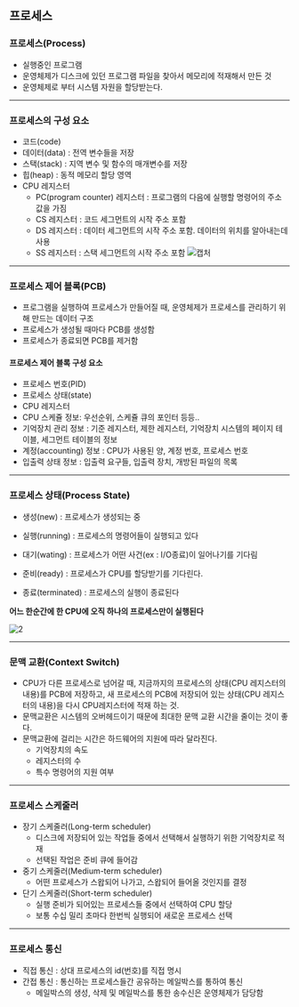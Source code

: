 ## 프로세스

### 프로세스(Process)
* 실행중인 프로그램
* 운영체제가 디스크에 있던 프로그램 파일을 찾아서 메모리에 적재해서 만든 것
* 운영체제로 부터 시스템 자원을 할당받는다.

---
### 프로세스의 구성 요소
* 코드(code)
* 데이터(data) : 전역 변수들을 저장
* 스택(stack) : 지역 변수 및 함수의 매개변수를 저장
* 힙(heap) : 동적 메모리 할당 영역
* CPU 레지스터
	* PC(program counter) 레지스터 : 프로그램의 다음에 실행할 명령어의 주소 값을 가짐
	* CS 레지스터 : 코드 세그먼트의 시작 주소 포함
	* DS 레지스터 : 데이터 세그먼트의 시작 주소 포함. 데이터의 위치를 알아내는데 사용 
	* SS 레지스터 : 스택 세그먼트의 시작 주소 포함
![캡처](https://user-images.githubusercontent.com/54322066/92502539-017a3580-f23b-11ea-977b-3db434362787.PNG)

---
### 프로세스 제어 블록(PCB)
* 프로그램을 실행하여 프로세스가 만들어질 때, 운영체제가 프로세스를 관리하기 위해 만드는 데이터 구조
* 프로세스가 생성될 때마다 PCB를 생성함
* 프로세스가 종료되면 PCB를 제거함

#### 프로세스 제어 블록 구성 요소
* 프로세스 번호(PID)
* 프로세스 상태(state)
* CPU 레지스터
* CPU 스케쥴 정보: 우선순위, 스케쥴 큐의 포인터 등등..
* 기억장치 관리 정보 : 기준 레지스터, 제한 레지스터, 기억장치 시스템의 페이지 	테이블, 세그먼트 테이블의 정보
* 계정(accounting) 정보 : CPU가 사용된 양, 계정 번호, 프로세스 번호
* 입출력 상태 정보 : 입출력 요구들, 입출력 장치, 개방된 파일의 목록

---

### 프로세스 상태(Process State)
* 생성(new) : 프로세스가 생성되는 중

* 실행(running) : 프로세스의 명령어들이 실행되고 있다

* 대기(wating) : 프로세스가 어떤 사건(ex : I/O종료)이 일어나기를 기다림

* 준비(ready) : 프로세스가 CPU를 할당받기를  기다린다.

* 종료(terminated) : 프로세스의 실행이 종료된다

**어느 한순간에 한 CPU에 오직 하나의 프로세스만이 실행된다**

![2](https://user-images.githubusercontent.com/54322066/92502577-135bd880-f23b-11ea-95b6-e1364e50844f.PNG)

---
### 문맥 교환(Context Switch)
* CPU가 다른 프로세스로 넘어갈 때, 지금까지의 프로세스의 상태(CPU 레지스터의 내용)를 PCB에 저장하고, 새 프로세스의 PCB에 저장되어 있는 상태(CPU 레지스터의 내용)을 다시 CPU레지스터에 적재 하는 것.
* 문맥교환은 시스템의 오버헤드이기 때문에 최대한 문맥 교환 시간을 줄이는 것이 좋다.
* 문맥교환에 걸리는 시간은 하드웨어의 지원에 따라 달라진다.
	* 기억장치의 속도
	* 레지스터의 수
	* 특수 명령어의 지원 여부

---
### 프로세스 스케줄러
* 장기 스케줄러(Long-term scheduler)
	* 디스크에 저장되어 있는 작업들 중에서 선택해서 실행하기 위한 기억장치로 적재
	* 선택된 작업은 준비 큐에 들어감
* 중기 스케줄러(Medium-term scheduler)
	* 어떤 프로세스가 스왑되어 나가고, 스왑되어 들어올 것인지를 결정
* 단기 스케줄러(Short-term scheduler)
	* 실행 준비가 되어있는 프로세스들 중에서 선택하여 CPU 할당
	* 보통 수십 밀리 초마다 한번씩 실행되어 새로운 프로세스 선택

---
### 프로세스 통신
* 직접 통신 : 상대 프로세스의 id(번호)를 직접 명시
* 간접 통신 : 통신하는 프로세스들간 공유하는 메일박스를 통하여 통신
	* 메일박스의 생성, 삭제 및 메일박스를 통한 송수신은 운영체제가 담당함



